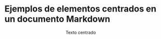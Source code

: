 # Ejemplos de elementos centrados en un documento Markdown

<div align="center">

Texto centrado

</div>
